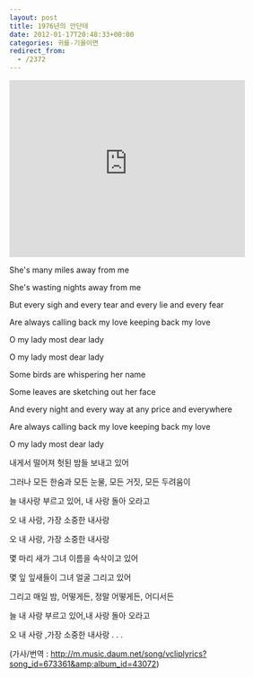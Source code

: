 ```yaml
---
layout: post
title: 1976년의 안단테
date: 2012-01-17T20:48:33+00:00
categories: 귀를-기울이면
redirect_from:
  - /2372
---
```


<IFRAME height=315 src="http://www.youtube.com/embed/j8-ikaIpkjw" frameBorder=0 width=420 allowfullscreen=""></IFRAME>

<SPAN class=Apple-style-span>She's many miles away from me 

She's wasting nights away from me 

But every sigh and every tear and every lie and every fear 

Are always calling back my love keeping back my love 

O my lady most dear lady 

O my lady most dear lady 

Some birds are whispering her name 

Some leaves are sketching out her face 

And every night and every way at any price and everywhere 

Are always calling back my love keeping back my love 

O my lady most dear lady 

내게서 떨어져 헛된 밤들 보내고 있어

그러나 모든 한숨과 모든 눈물, 모든 거짓, 모든 두려움이

늘 내사랑 부르고 있어, 내 사랑 돌아 오라고

오 내 사랑, 가장 소중한 내사랑

오 내 사랑, 가장 소중한 내사랑

몇 마리 새가 그녀 이름을 속삭이고 있어

몇 잎 잎새들이 그녀 얼굴 그리고 있어

그리고 매일 밤, 어떻게든, 정말 어떻게든, 어디서든

늘 내 사랑 부르고 있어,내 사랑 돌아 오라고

오 내 사랑 ,가장 소중한 내사랑 . . .

(가사/번역 : http://m.music.daum.net/song/vcliplyrics?song_id=673361&amp;album_id=43072) </SPAN>
<div id=comments>
</div>
